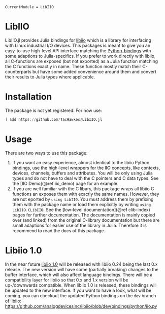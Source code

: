 ```@meta
CurrentModule = LibIIO
```

# LibIIO

LibIIO.jl provides Julia bindings for [libiio](https://wiki.analog.com/resources/tools-software/linux-software/libiio) which is a library for interfacing with Linux industrial I/O devices. This packages is meant to give you an easy-to-use high-level API interface matching the [Python-bindings](https://github.com/analogdevicesinc/libiio/tree/master/bindings/python) with some adaptions to Julia-specifics. If you prefer to work directly with libiio, all C-functions are exposed (but not exported) as a Julia function matching the C functions exactly in name. These function mostly match their C-counterparts but have some added convenience around them and convert their results to Julia types where applicable.

# Installation

The package is not yet registered. For now use:

```julia
] add https://github.com/TacHawkes/LibIIO.jl
```

# Usage

There are two ways to use this package:

1. If you want an easy experience, almost identical to the libiio Python bindings, use the high-level wrappers for the IIO concepts, like contexts, devices, channels, buffers and attributes. You will be only using Julia types and do not have to deal with the C pointers and C data types. See the [IIO Demo](@ref iio_demo) page for an example.
2. If you are well familiar with the C libary, this package wraps all libiio C functions an exposes them with exactly the same names. However, they are not eported by `using LibIIO`. You must address them by prefixing them with the package name or load them explicitly by writing `using LibIIO.CLibIIO`. See the [low-level documentation](@ref clib-index) pages for further documentation. The documentation is mainly copied over (and linked) from the original C-library documentation but there are small adaptions for easier use of the library in Julia. Therefore it is recommend to read the docs of this package.

# Libiio 1.0

In the near future [libiio 1.0](https://www.youtube.com/watch?v=Y7JhEeWma_s) will be released with libiio 0.24 being the last 0.x release. The new version will have some (partially breaking) changes to the buffer interface, which will also affect language bindings. There will be a compatibility layer for libiio so that 0.x and 1.x version will be up-/downwards compatible. When libiio 1.0 is released, these bindings will be updated to the new interface. If you want to have a look, what will be coming, you can checkout the updated Python bindings on the `dev` branch of libiio: <https://github.com/analogdevicesinc/libiio/blob/dev/bindings/python/iio.py>